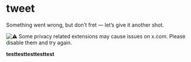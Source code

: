 # tweet

Something went wrong, but don’t fret — let’s give it another shot.

![⚠️](https://abs-0.twimg.com/emoji/v2/svg/26a0.svg) Some privacy related extensions may cause issues on x.com. Please disable them and try again.

**testtesttesttesttest**



